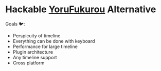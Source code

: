 Hackable [YoruFukurou](https://sites.google.com/site/yorufukurou/home-en) Alternative
=====================================================================================

Goals :bird::

- Perspicuity of timeline
- Everything can be done with keyboard
- Performance for large timeline
- Plugin architecture
- Any timeline support
- Cross platform
